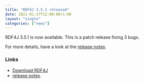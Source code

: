 ```yaml
---
title: "RDF4J 3.5.1 released"
date: 2021-01-27T12:00:00+1:00
layout: "single"
categories: ["news"]
---
```

RDF4J 3.5.1 is now available. This is a patch release fixing 3 bugs.

For more details, have a look at the [release notes](/release-notes/3.5.1).
<!--more-->
### Links

- [Download RDF4J](/download/)
- [release notes](/release-notes/3.5.1).

